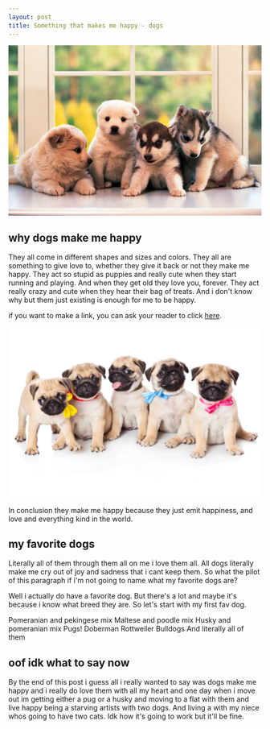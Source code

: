 ```yaml
---
layout: post
title: Something that makes me happy - dogs
---
```


![doggies](/images/woofwoof.png)

## why dogs make me happy

They all come in different shapes and sizes and colors. They all are something to give love to, whether they give it back or not they make me happy. They act so stupid as puppies and really cute when they start running and playing. And when they get old they love you, forever. They act really crazy and cute when they hear their bag of treats. And i don't know why but them just existing is enough for me to be happy.

if you want to make a link, you can ask your reader to click [here](https://www.website.address.com).

![doggies](/images/bark.png)

In conclusion they make me happy because they just emit happiness, and love and everything kind in the world.

## my favorite dogs

Literally all of them through them all on me i love them all. All dogs literally make me cry out of joy and sadness that i cant keep them. So what the pilot of this paragraph if i'm not going to name what my favorite dogs are?

Well i actually do have a favorite dog. But there's a lot and maybe it's because i know what breed they are. So let's start with my first fav dog.

Pomeranian and pekingese mix
Maltese and poodle mix
Husky and pomeranian mix
Pugs!
Doberman
Rottweiler
Bulldogs
And literally all of them

## oof idk what to say now

By the end of this post i guess all i really wanted to say was dogs make me happy and i really do love them with all my heart and one day when i move out im getting either a pug or a husky and moving to a flat with them and live happy being a starving artists with two dogs. And living a with my niece whos going to have two cats. Idk how it's going to work but it'll be fine.
